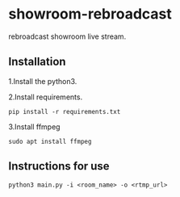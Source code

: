 # showroom-rebroadcast

rebroadcast showroom live stream.

## Installation

1.Install the python3.

2.Install requirements.

```
pip install -r requirements.txt
```

3.Install ffmpeg

```
sudo apt install ffmpeg
```

## Instructions for use

```
python3 main.py -i <room_name> -o <rtmp_url>

```